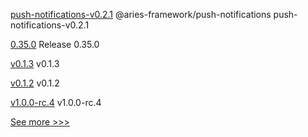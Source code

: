 
[push-notifications-v0.2.1](https://github.com/hyperledger/aries-framework-javascript-ext/releases/tag/push-notifications-v0.2.1) @aries-framework/push-notifications push-notifications-v0.2.1

[0.35.0](https://github.com/hyperledger/aries-vcx/releases/tag/0.35.0) Release 0.35.0

[v0.1.3](https://github.com/hyperledger/firefly-sandbox/releases/tag/v0.1.3) v0.1.3

[v0.1.2](https://github.com/hyperledger/firefly-sandbox/releases/tag/v0.1.2) v0.1.2

[v1.0.0-rc.4](https://github.com/hyperledger/firefly/releases/tag/v1.0.0-rc.4) v1.0.0-rc.4


[See more >>>](https://start-here.hyperledger.org/releases)
